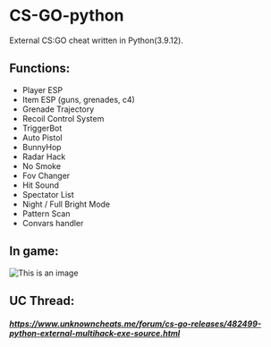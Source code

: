 # CS-GO-python
External CS:GO cheat written in Python(3.9.12).

## Functions:
- Player ESP
- Item ESP (guns, grenades, c4)
- Grenade Trajectory
- Recoil Control System
- TriggerBot
- Auto Pistol
- BunnyHop
- Radar Hack
- No Smoke
- Fov Changer
- Hit Sound
- Spectator List
- Night / Full Bright Mode
- Pattern Scan
- Convars handler

## In game:
![This is an image](https://i.imgur.com/o4vJmVM.jpeg)

## UC Thread:
##### https://www.unknowncheats.me/forum/cs-go-releases/482499-python-external-multihack-exe-source.html
